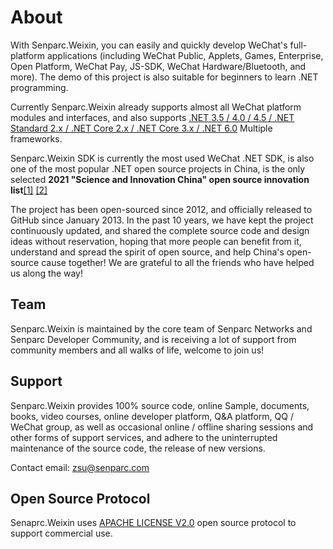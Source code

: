 # About

With Senparc.Weixin, you can easily and quickly develop WeChat's full-platform applications (including WeChat Public, Applets, Games, Enterprise, Open Platform, WeChat Pay, JS-SDK, WeChat Hardware/Bluetooth, and more). The demo of this project is also suitable for beginners to learn .NET programming.

Currently Senparc.Weixin already supports almost all WeChat platform modules and interfaces, and also supports [.NET 3.5 / 4.0 / 4.5 / .NET Standard 2.x / .NET Core 2.x / .NET Core 3.x / .NET 6.0](https://github.com/JeffreySu/WeiXinMPSDK/tree/Developer) Multiple frameworks.

Senparc.Weixin SDK is currently the most used WeChat .NET SDK, is also one of the most popular .NET open source projects in China, is the only selected **2021 "Science and Innovation China" open source innovation list**[[1]](https://tv.sohu.com/v/dXMvOTkyNjI2MTAvMzI3NjU3NDI0LnNodG1s.html?key=/v/dXMvOTkyNjI2MTAvMzI3NjU3NDI0LnNodG1s.html?vid=327657424&vid=327657424) [[2]](http://cccst.org.cn/mtgz/art/2022/art_cd16c511a4c143f5ae50fc799abc0c74.html)

The project has been open-sourced since 2012, and officially released to GitHub since January 2013. In the past 10 years, we have kept the project continuously updated, and shared the complete source code and design ideas without reservation, hoping that more people can benefit from it, understand and spread the spirit of open source, and help China's open-source cause together! We are grateful to all the friends who have helped us along the way!

## Team

Senparc.Weixin is maintained by the core team of Senparc Networks and Senparc Developer Community, and is receiving a lot of support from community members and all walks of life, welcome to join us!

## Support

Senparc.Weixin provides 100% source code, online Sample, documents, books, video courses, online developer platform, Q&A platform, QQ / WeChat group, as well as occasional online / offline sharing sessions and other forms of support services, and adhere to the uninterrupted maintenance of the source code, the release of new versions.

Contact email: zsu@senparc.com

## Open Source Protocol

Senaprc.Weixin uses [APACHE LICENSE V2.0](https://www.apache.org/licenses/LICENSE-2.0) open source protocol to support commercial use.
